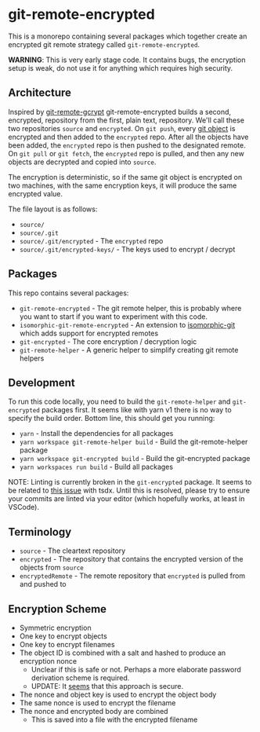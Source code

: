 # git-remote-encrypted

This is a monorepo containing several packages which together create an
encrypted git remote strategy called `git-remote-encrypted`.

**WARNING**: This is very early stage code. It contains bugs, the encryption
setup is weak, do not use it for anything which requires high security.

## Architecture

Inspired by
[git-remote-gcrypt](https://spwhitton.name/tech/code/git-remote-gcrypt/)
git-remote-encrypted builds a second, encrypted, repository from the first,
plain text, repository. We'll call these two repositories `source` and
`encrypted`. On `git push`, every [git
object](https://git-scm.com/book/en/v2/Git-Internals-Git-Objects) is encrypted
and then added to the `encrypted` repo. After all the objects have been added,
the `encrypted` repo is then pushed to the designated remote. On `git pull` or
`git fetch`, the `encrypted` repo is pulled, and then any new objects are
decrypted and copied into `source`.

The encryption is deterministic, so if the same git object is encrypted on
two machines, with the same encryption keys, it will produce the same
encrypted value.

The file layout is as follows:

- `source/`
- `source/.git`
- `source/.git/encrypted` - The `encrypted` repo
- `source/.git/encrypted-keys/` - The keys used to encrypt / decrypt

## Packages

This repo contains several packages:

- `git-remote-encrypted` - The git remote helper, this is probably where you
  want to start if you want to experiment with this code.
- `isomorphic-git-remote-encrypted` - An extension to
  [isomorphic-git](https://isomorphic-git.org/) which adds support for
  encrypted remotes
- `git-encrypted` - The core encryption / decryption logic
- `git-remote-helper` - A generic helper to simplify creating git remote
  helpers

## Development

To run this code locally, you need to build the `git-remote-helper` and `git-encrypted` packages first. It seems like with yarn v1 there is no way to specify the build order. Bottom line, this should get you running:

- `yarn` - Install the dependencies for all packages
- `yarn workspace git-remote-helper build` - Build the git-remote-helper package
- `yarn workspace git-encrypted build` - Build the git-encrypted package
- `yarn workspaces run build` - Build all packages

NOTE: Linting is currently broken in the `git-encrypted` package. It seems to
be related to [this issue](https://github.com/formium/tsdx/issues/926) with
tsdx. Until this is resolved, please try to ensure your commits are linted
via your editor (which hopefully works, at least in VSCode).

## Terminology

- `source` - The cleartext repository
- `encrypted` - The repository that contains the encrypted version of the
  objects from `source`
- `encryptedRemote` - The remote repository that `encrypted` is pulled from and
  pushed to

## Encryption Scheme

- Symmetric encryption
- One key to encrypt objects
- One key to encrypt filenames
- The object ID is combined with a salt and hashed to produce an encryption
  nonce
  - Unclear if this is safe or not. Perhaps a more elaborate password
    derivation scheme is required.
  - UPDATE: It [seems](https://github.com/dchest/tweetnacl-js/issues/207)
    that this approach is secure.
- The nonce and object key is used to encrypt the object body
- The same nonce is used to encrypt the filename
- The nonce and encrypted body are combined
  - This is saved into a file with the encrypted filename
